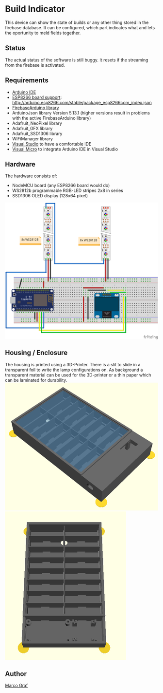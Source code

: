 # Build Indicator
This device can show the state of builds or any other thing stored in the firebase database. It can
be configured, which part indicates what and lets the oportunity to meld fields together.

## Status
The actual status of the software is still buggy. It resets if the streaming from the firebase is activated.

## Requirements
* [Arduino IDE](https://www.arduino.cc/en/main/software)
* [ESP8266 board support](https://github.com/arduino/Arduino/wiki/Unofficial-list-of-3rd-party-boards-support-urls): http://arduino.esp8266.com/stable/package_esp8266com_index.json
* [FirebaseArduino library](https://github.com/FirebaseExtended/firebase-arduino)
* ArduinoJson library Version 5.13.1 (higher versions result in problems with the active FirebaseArduino library)
* Adafruit_NeoPixel library
* Adafruit_GFX library
* Adafruit_SSD1306 library
* WiFiManager library
* [Visual Studio](https://visualstudio.microsoft.com/) to have a comfortable IDE
* [Visual Micro](https://www.visualmicro.com/) to integrate Arduino IDE in Visual Studio

## Hardware
The hardware consists of:
* NodeMCU board (any ESP8266 board would do)
* WS2812b programmable RGB-LED stripes 2x8 in series
* SSD1306 OLED display (128x64 pixel)

![Schematic](electronics/BuildIndicator_breadboard_schematic_Steckplatine.png)

## Housing / Enclosure
The housing is printed using a 3D-Printer. There is a slit to slide in a transparent foil to write
the lamp configurations on. As background a transparent material can be used for the 3D-printer or
a thin paper which can be laminated for durability.
![Housing complete](housing/BuildIndicator_Housing.png)
![Housing box only](housing/BuildIndicator_HousingBoxOnly.png)

## Author
[Marco Graf](https://github.com/grafmar)
